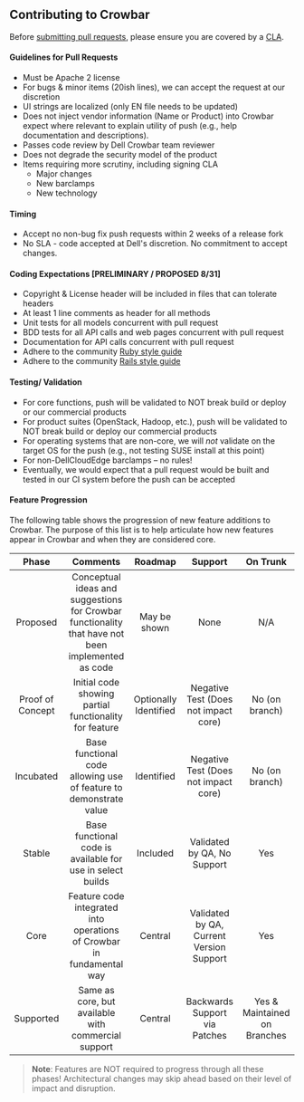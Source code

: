 ## Contributing to Crowbar

Before [submitting pull requests](https://help.github.com/articles/using-pull-requests), please ensure you are
covered by a [CLA](CLA.md).

#### Guidelines for Pull Requests

   * Must be Apache 2 license
   * For bugs & minor items (20ish lines), we can accept the request at our
     discretion
   * UI strings are localized (only EN file needs to be updated)
   * Does not inject vendor information (Name or Product) into Crowbar expect
     where relevant to explain utility of push (e.g., help documentation and
     descriptions).
   * Passes code review by Dell Crowbar team reviewer
   * Does not degrade the security model of the product
   * Items requiring more scrutiny, including signing CLA
      * Major changes
      * New barclamps
      * New technology

#### Timing

   * Accept no non-bug fix push requests within 2 weeks of a release fork
   * No SLA - code accepted at Dell's discretion. No commitment to accept
     changes.

#### Coding Expectations [PRELIMINARY / PROPOSED 8/31]

   * Copyright & License header will be included in files that can tolerate
     headers
   * At least 1 line comments as header for all methods
   * Unit tests for all models concurrent with pull request
   * BDD tests for all API calls and web pages concurrent with pull request
   * Documentation for API calls concurrent with pull request
   * Adhere to the community [Ruby style guide](https://github.com/bbatsov/ruby-style-guide)
   * Adhere to the community [Rails style guide](https://github.com/bbatsov/rails-style-guide/)

#### Testing/ Validation

   * For core functions, push will be validated to NOT break build or deploy or
     our commercial products
   * For product suites (OpenStack, Hadoop, etc.), push will be validated to NOT
     break build or deploy our commercial products
   * For operating systems that are non-core, we will _not_ validate on the
     target OS for the push (e.g., not testing SUSE install at this point)
   * For non-DellCloudEdge barclamps &ndash; no rules!
   * Eventually, we would expect that a pull request would be built and tested
     in our CI system before the push can be accepted

#### Feature Progression

The following table shows the progression of new feature additions to Crowbar.
The purpose of this list is to help articulate how new features appear in
Crowbar and when they are considered core.

<table border=0>
  <thead>
    <tr>
      <th align="center">Phase</th>
      <th align="center">Comments</th>
      <th align="center">Roadmap</th>
      <th align="center">Support</th>
      <th align="center">On Trunk</th>
    </tr>
  </thead>
  <tbody>
    <tr>
      <td align="center">Proposed</td>
      <td align="center">Conceptual ideas and suggestions for Crowbar
        functionality that have not been implemented as code</td>
      <td align="center">May be shown</td>
      <td align="center">None</td>
      <td align="center">N/A</td>
    </tr>
    <tr>
      <td align="center">Proof of Concept</td>
      <td align="center">Initial code showing partial functionality for
        feature</td>
      <td align="center">Optionally Identified</td>
      <td align="center">Negative Test (Does not impact core)</td>
      <td align="center">No (on branch)</td>
    </tr>
    <tr>
      <td align="center">Incubated</td>
      <td align="center">Base functional code allowing use of feature to
        demonstrate value</td>
      <td align="center">Identified</td>
      <td align="center">Negative Test (Does not impact core)</td>
      <td align="center">No (on branch)</td>
    </tr>
    <tr>
      <td align="center">Stable</td>
      <td align="center">Base functional code is available for use in select
        builds</td>
      <td align="center">Included</td>
      <td align="center">Validated by QA, No Support</td>
      <td align="center">Yes</td>
    </tr>
    <tr>
      <td align="center">Core</td>
      <td align="center">Feature code integrated into operations of Crowbar in
        fundamental way</td>
      <td align="center">Central</td>
      <td align="center">Validated by QA, Current Version Support</td>
      <td align="center">Yes</td>
    </tr>
    <tr>
      <td align="center">Supported</td>
      <td align="center">Same as core, but available with commercial
        support</td>
      <td align="center">Central</td>
      <td align="center">Backwards Support via Patches</td>
      <td align="center">Yes &amp; Maintained on Branches</td>
    </tr>
  </tbody>
</table>

>**Note**: Features are NOT required to progress through all these phases!
Architectural changes may skip ahead based on their level of impact and
disruption.
